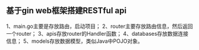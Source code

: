 ## 基于gin web框架搭建RESTful api

1、main.go主要是存放路由，启动项目；
2、router主要存放路由信息，然后返回一个router；
3、apis存放router的Handler函数；
4、databases存放数据连接信息；
5、models存放数据模型，类似Java中POJO对象。
